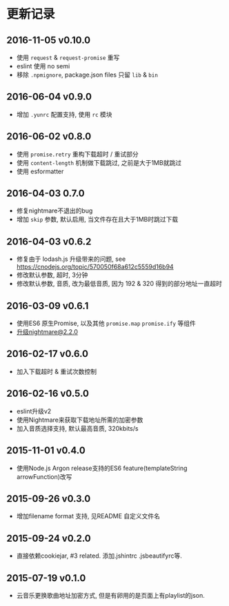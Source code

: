 # 更新记录

## 2016-11-05 v0.10.0
- 使用 `request` & `request-promise` 重写
- eslint 使用 no semi
- 移除 `.npmignore`, package.json files 只留 `lib` & `bin`

## 2016-06-04 v0.9.0
- 增加 `.yunrc` 配置支持, 使用 `rc` 模块

## 2016-06-02 v0.8.0
- 使用 `promise.retry` 重构下载超时 / 重试部分
- 使用 `content-length` 机制做下载跳过, 之前是大于1MB就跳过
- 使用 esformatter

## 2016-04-03 0.7.0
- 修复nightmare不退出的bug
- 增加 `skip` 参数, 默认启用, 当文件存在且大于1MB时跳过下载

## 2016-04-03 v0.6.2
- 修复由于 lodash.js 升级带来的问题, see https://cnodejs.org/topic/570050f68a612c5559d16b94
- 修改默认参数, 超时, 3分钟
- 修改默认参数, 音质, 改为最低音质, 因为 192 & 320 得到的部分地址一直超时

## 2016-03-09 v0.6.1
- 使用ES6 原生Promise, 以及其他 `promise.map` `promise.ify` 等组件
- 升级nightmare@2.2.0

## 2016-02-17 v0.6.0
- 加入下载超时 & 重试次数控制

## 2016-02-16 v0.5.0
- eslint升级v2
- 使用Nightmare来获取下载地址所需的加密参数
- 加入音质选择支持, 默认最高音质, 320kbits/s

## 2015-11-01 v0.4.0
- 使用Node.js Argon release支持的ES6 feature(templateString arrowFunction)改写

## 2015-09-26 v0.3.0
- 增加filename format 支持, 见README 自定义文件名

## 2015-09-24 v0.2.0
- 直接依赖cookiejar, #3 related. 添加.jshintrc .jsbeautifyrc等.

## 2015-07-19 v0.1.0
- 云音乐更换歌曲地址加密方式, 但是有卵用的是页面上有playlist的json.